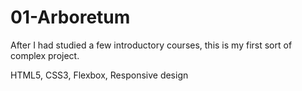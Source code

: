 # 01-Arboretum

After I had studied a few introductory courses, this is my first sort of complex project.

HTML5, CSS3, Flexbox, Responsive design
